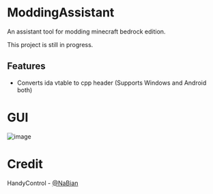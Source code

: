 # ModdingAssistant
 
An assistant tool for modding minecraft bedrock edition.

This project is still in progress.

## Features

 - Converts ida vtable to cpp header (Supports Windows and Android both)

# GUI
![image](https://github.com/KamiSkiddo/ModdingAssistant/assets/136895351/7c3848d2-8053-432c-bcce-1bfe5d06ba8a)

# Credit 

HandyControl - [@NaBian](https://github.com/NaBian)
